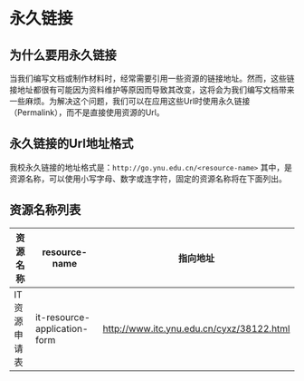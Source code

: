 # 永久链接

## 为什么要用永久链接
当我们编写文档或制作材料时，经常需要引用一些资源的链接地址。然而，这些链接地址都很有可能因为资料维护等原因而导致其改变，这将会为我们编写文档带来一些麻烦。为解决这个问题，我们可以在应用这些Url时使用永久链接（Permalink），而不是直接使用资源的Url。

## 永久链接的Url地址格式
我校永久链接的地址格式是：`http://go.ynu.edu.cn/<resource-name>`
其中，<resource-name>是资源名称，可以使用小写字母、数字或连字符，固定的资源名称将在下面列出。

## 资源名称列表

| 资源名称 | resource-name  | 指向地址 |
| --- | --- | --- |
| IT资源申请表  | it-resource-application-form | http://www.itc.ynu.edu.cn/cyxz/38122.html  |


